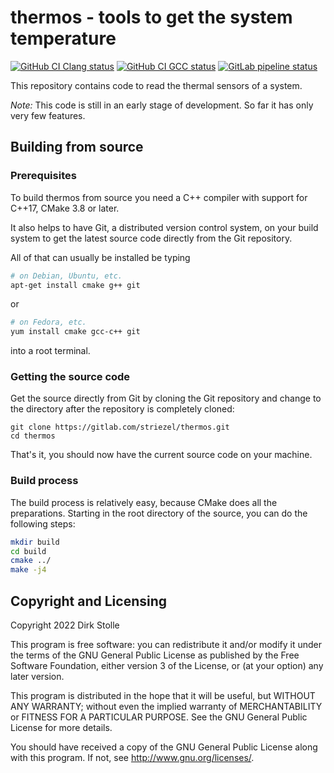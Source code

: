 # thermos - tools to get the system temperature

[![GitHub CI Clang status](https://github.com/striezel/thermos/workflows/Clang/badge.svg)](https://github.com/striezel/thermos/actions)
[![GitHub CI GCC status](https://github.com/striezel/thermos/workflows/GCC/badge.svg)](https://github.com/striezel/thermos/actions)
[![GitLab pipeline status](https://gitlab.com/striezel/thermos/badges/main/pipeline.svg)](https://gitlab.com/striezel/thermos/)

This repository contains code to read the thermal sensors of a system.

_Note:_ This code is still in an early stage of development. So far it has only
very few features.

## Building from source

### Prerequisites

To build thermos from source you need a C++ compiler with support for C++17,
CMake 3.8 or later.

It also helps to have Git, a distributed version control system, on your build
system to get the latest source code directly from the Git repository.

All of that can usually be installed be typing

```bash
# on Debian, Ubuntu, etc.
apt-get install cmake g++ git
```

or

```bash
# on Fedora, etc.
yum install cmake gcc-c++ git
```

into a root terminal.

### Getting the source code

Get the source directly from Git by cloning the Git repository and change to
the directory after the repository is completely cloned:

    git clone https://gitlab.com/striezel/thermos.git
    cd thermos

That's it, you should now have the current source code on your machine.

### Build process

The build process is relatively easy, because CMake does all the preparations.
Starting in the root directory of the source, you can do the following steps:

```bash
mkdir build
cd build
cmake ../
make -j4
```

## Copyright and Licensing

Copyright 2022  Dirk Stolle

This program is free software: you can redistribute it and/or modify
it under the terms of the GNU General Public License as published by
the Free Software Foundation, either version 3 of the License, or
(at your option) any later version.

This program is distributed in the hope that it will be useful,
but WITHOUT ANY WARRANTY; without even the implied warranty of
MERCHANTABILITY or FITNESS FOR A PARTICULAR PURPOSE.  See the
GNU General Public License for more details.

You should have received a copy of the GNU General Public License
along with this program.  If not, see <http://www.gnu.org/licenses/>.
